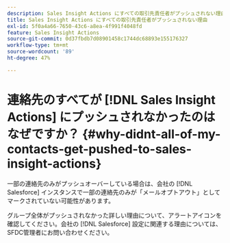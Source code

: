 ```yaml
---
description: Sales Insight Actions にすべての取引先責任者がプッシュされない理由- Marketo ドキュメント - 製品ドキュメント
title: Sales Insight Actions にすべての取引先責任者がプッシュされない理由
exl-id: 5f0a4a66-7650-43c6-a8ea-4f991f4048fd
feature: Sales Insight Actions
source-git-commit: 0d37fbdb7d08901458c1744dc68893e155176327
workflow-type: tm+mt
source-wordcount: '89'
ht-degree: 47%

---
```


# 連絡先のすべてが [!DNL Sales Insight Actions] にプッシュされなかったのはなぜですか？ {#why-didnt-all-of-my-contacts-get-pushed-to-sales-insight-actions}

一部の連絡先のみがプッシュオーバーしている場合は、会社の [!DNL Salesforce] インスタンスで一部の連絡先のみが「メールオプトアウト」としてマークされていない可能性があります。

グループ全体がプッシュされなかった詳しい理由について、アラートアイコンを確認してください。会社の [!DNL Salesforce] 設定に関連する理由については、SFDC管理者にお問い合わせください。
